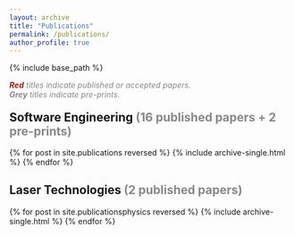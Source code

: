 ```yaml
---
layout: archive
title: "Publications"
permalink: /publications/
author_profile: true
---
```


{% include base_path %}

<p style="margin-bottom: -10px; padding-bottom: 0; color: #888888"><i><b><span style="color: #992017">Red</span></b> titles indicate published or accepted papers.<br>
<b><span style="color: #888888">Grey</span></b> titles indicate pre-prints.</i></p>

<h2 >Software Engineering <span style="color: #888888">(16 published papers + 2 pre-prints)</span></h2>

{% for post in site.publications reversed %}
  {% include archive-single.html %}
{% endfor %}

<h2 >Laser Technologies <span style="color: #888888">(2 published papers)</span></h2>

{% for post in site.publicationsphysics reversed %}
  {% include archive-single.html %}
{% endfor %}